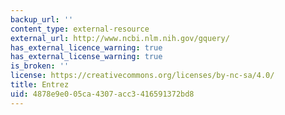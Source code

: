 ```yaml
---
backup_url: ''
content_type: external-resource
external_url: http://www.ncbi.nlm.nih.gov/gquery/
has_external_licence_warning: true
has_external_license_warning: true
is_broken: ''
license: https://creativecommons.org/licenses/by-nc-sa/4.0/
title: Entrez
uid: 4878e9e0-05ca-4307-acc3-416591372bd8
---
```

